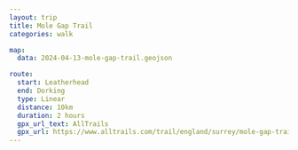 ```yaml
---
layout: trip
title: Mole Gap Trail
categories: walk

map:
  data: 2024-04-13-mole-gap-trail.geojson

route:
  start: Leatherhead
  end: Dorking
  type: Linear
  distance: 10km
  duration: 2 hours
  gpx_url_text: AllTrails
  gpx_url: https://www.alltrails.com/trail/england/surrey/mole-gap-trail--2?u=m&sh=xr4vxe
---
```

